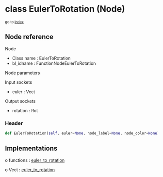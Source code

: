 # class EulerToRotation (Node)

<sub>go to [index](/docs/index.md)</sub>

## Node reference

Node
 - Class name : EulerToRotation
 - bl_idname : FunctionNodeEulerToRotation

Node parameters

Input sockets
 - euler : Vect

Output sockets
 - rotation : Rot

### Header

``` python
def EulerToRotation(self, euler=None, node_label=None, node_color=None):
```

## Implementations

o functions : [euler_to_rotation](/docs/GeoNodes_classes/GLOBAL.md#euler_to_rotation)

o Vect : [euler_to_rotation](/docs/GeoNodes_classes/Vect.md#euler_to_rotation)


